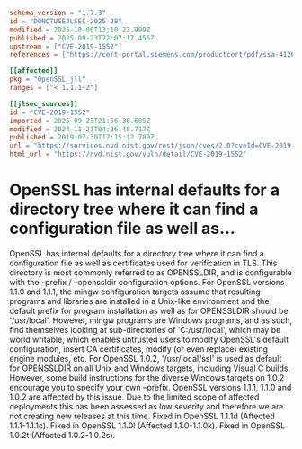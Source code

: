 ```toml
schema_version = "1.7.3"
id = "DONOTUSEJLSEC-2025-28"
modified = 2025-10-06T13:10:23.999Z
published = 2025-09-23T22:07:17.456Z
upstream = ["CVE-2019-1552"]
references = ["https://cert-portal.siemens.com/productcert/pdf/ssa-412672.pdf", "https://git.openssl.org/gitweb/?p=openssl.git%3Ba=commitdiff%3Bh=54aa9d51b09d67e90db443f682cface795f5af9e", "https://git.openssl.org/gitweb/?p=openssl.git%3Ba=commitdiff%3Bh=b15a19c148384e73338aa7c5b12652138e35ed28", "https://git.openssl.org/gitweb/?p=openssl.git%3Ba=commitdiff%3Bh=d333ebaf9c77332754a9d5e111e2f53e1de54fdd", "https://git.openssl.org/gitweb/?p=openssl.git%3Ba=commitdiff%3Bh=e32bc855a81a2d48d215c506bdeb4f598045f7e9", "https://kc.mcafee.com/corporate/index?page=content&id=SB10365", "https://lists.fedoraproject.org/archives/list/package-announce%40lists.fedoraproject.org/message/EWC42UXL5GHTU5G77VKBF6JYUUNGSHOM/", "https://lists.fedoraproject.org/archives/list/package-announce%40lists.fedoraproject.org/message/Y3IVFGSERAZLNJCK35TEM2R4726XIH3Z/", "https://lists.fedoraproject.org/archives/list/package-announce%40lists.fedoraproject.org/message/ZBEV5QGDRFUZDMNECFXUSN5FMYOZDE4V/", "https://security.netapp.com/advisory/ntap-20190823-0006/", "https://support.f5.com/csp/article/K94041354", "https://support.f5.com/csp/article/K94041354?utm_source=f5support&amp%3Butm_medium=RSS", "https://www.kb.cert.org/vuls/id/429301", "https://www.openssl.org/news/secadv/20190730.txt", "https://www.oracle.com/security-alerts/cpuapr2020.html", "https://www.oracle.com/security-alerts/cpujan2020.html", "https://www.oracle.com/security-alerts/cpujul2020.html", "https://www.oracle.com/security-alerts/cpuoct2020.html", "https://www.oracle.com/technetwork/security-advisory/cpuoct2019-5072832.html", "https://www.tenable.com/security/tns-2019-08", "https://www.tenable.com/security/tns-2019-09", "https://cert-portal.siemens.com/productcert/pdf/ssa-412672.pdf", "https://git.openssl.org/gitweb/?p=openssl.git%3Ba=commitdiff%3Bh=54aa9d51b09d67e90db443f682cface795f5af9e", "https://git.openssl.org/gitweb/?p=openssl.git%3Ba=commitdiff%3Bh=b15a19c148384e73338aa7c5b12652138e35ed28", "https://git.openssl.org/gitweb/?p=openssl.git%3Ba=commitdiff%3Bh=d333ebaf9c77332754a9d5e111e2f53e1de54fdd", "https://git.openssl.org/gitweb/?p=openssl.git%3Ba=commitdiff%3Bh=e32bc855a81a2d48d215c506bdeb4f598045f7e9", "https://kc.mcafee.com/corporate/index?page=content&id=SB10365", "https://lists.fedoraproject.org/archives/list/package-announce%40lists.fedoraproject.org/message/EWC42UXL5GHTU5G77VKBF6JYUUNGSHOM/", "https://lists.fedoraproject.org/archives/list/package-announce%40lists.fedoraproject.org/message/Y3IVFGSERAZLNJCK35TEM2R4726XIH3Z/", "https://lists.fedoraproject.org/archives/list/package-announce%40lists.fedoraproject.org/message/ZBEV5QGDRFUZDMNECFXUSN5FMYOZDE4V/", "https://security.netapp.com/advisory/ntap-20190823-0006/", "https://support.f5.com/csp/article/K94041354", "https://support.f5.com/csp/article/K94041354?utm_source=f5support&amp%3Butm_medium=RSS", "https://www.kb.cert.org/vuls/id/429301", "https://www.openssl.org/news/secadv/20190730.txt", "https://www.oracle.com/security-alerts/cpuapr2020.html", "https://www.oracle.com/security-alerts/cpujan2020.html", "https://www.oracle.com/security-alerts/cpujul2020.html", "https://www.oracle.com/security-alerts/cpuoct2020.html", "https://www.oracle.com/technetwork/security-advisory/cpuoct2019-5072832.html", "https://www.tenable.com/security/tns-2019-08", "https://www.tenable.com/security/tns-2019-09"]

[[affected]]
pkg = "OpenSSL_jll"
ranges = ["< 1.1.1+2"]

[[jlsec_sources]]
id = "CVE-2019-1552"
imported = 2025-09-23T21:56:30.605Z
modified = 2024-11-21T04:36:48.717Z
published = 2019-07-30T17:15:12.780Z
url = "https://services.nvd.nist.gov/rest/json/cves/2.0?cveId=CVE-2019-1552"
html_url = "https://nvd.nist.gov/vuln/detail/CVE-2019-1552"
```

# OpenSSL has internal defaults for a directory tree where it can find a configuration file as well as...

OpenSSL has internal defaults for a directory tree where it can find a configuration file as well as certificates used for verification in TLS. This directory is most commonly referred to as OPENSSLDIR, and is configurable with the –prefix / –openssldir configuration options. For OpenSSL versions 1.1.0 and 1.1.1, the mingw configuration targets assume that resulting programs and libraries are installed in a Unix-like environment and the default prefix for program installation as well as for OPENSSLDIR should be '/usr/local'. However, mingw programs are Windows programs, and as such, find themselves looking at sub-directories of 'C:/usr/local', which may be world writable, which enables untrusted users to modify OpenSSL's default configuration, insert CA certificates, modify (or even replace) existing engine modules, etc. For OpenSSL 1.0.2, '/usr/local/ssl' is used as default for OPENSSLDIR on all Unix and Windows targets, including Visual C builds. However, some build instructions for the diverse Windows targets on 1.0.2 encourage you to specify your own –prefix. OpenSSL versions 1.1.1, 1.1.0 and 1.0.2 are affected by this issue. Due to the limited scope of affected deployments this has been assessed as low severity and therefore we are not creating new releases at this time. Fixed in OpenSSL 1.1.1d (Affected 1.1.1-1.1.1c). Fixed in OpenSSL 1.1.0l (Affected 1.1.0-1.1.0k). Fixed in OpenSSL 1.0.2t (Affected 1.0.2-1.0.2s).

